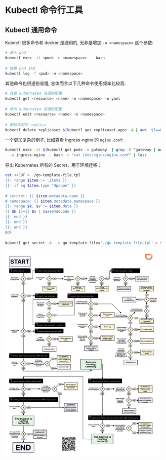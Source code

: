 
# Kubectl 命令行工具

## Kubectl 通用命令
Kubectl 很多命令和 docker 是通用的, 无非是增加 `-n <namespace>` 这个参数:
```bash
# 进入 pod
kubectl exec -it <pod> -n <namespace> -- bash

# 查看 pod 日志
kubectl log -f <pod> -n <namespace>
```
其他命令也很通俗易懂, 总体而言以下几种命令使用频率比较高:
```bash
# 查看 kubernetes 资源的配置:
kubectl get <resource> <name> -n <namespace> -o yaml

# 修改 kubernetes 资源的配置
kubectl edit <resource> <name> -n <namespace>

# 删除无用的 replica
kubectl delete replicaset $(kubectl get replicaset.apps -A | awk '$3==0{printf "%s -n %s\n",$2,$1}')
```
一个更加复杂的例子, 比如查看 Ingress-nginx 的 `nginx.conf`:
```bash
kubectl exec -it $(kubectl get pods -n gateway  | grep -E ^gateway | awk '{print $1}') \
  -n ingress-nginx -- bash -c "cat /etc/nginx/nginx.conf" | less 
```
导出 Kubernetes 所有的 Secret，用于环境迁移：
```bash
cat <<EOF > ./go-template-file.tpl
{{- range $item := .items }}
{{- if eq $item.type "Opaque" }}

# sercret: {{ $item.metadata.name }}
# namespace: {{ $item.metadata.namespace }}
{{- range $k, $v := $item.data }}
{{ $k }}={{ $v | base64decode }}
{{- end }}
{{- end }}
{{- end }}
EOF

kubectl get secret -A  -o go-template-file='./go-template-file.tpl' > secrets.txt
```


![20211119211339.jpg](./../assets/1645168735400-7705f3f6-64a7-4bc3-a9e2-e8068f49d5f8.jpeg)

## 
